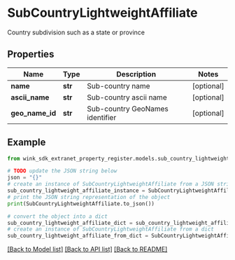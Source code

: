 # SubCountryLightweightAffiliate

Country subdivision such as a state or province

## Properties

Name | Type | Description | Notes
------------ | ------------- | ------------- | -------------
**name** | **str** | Sub-country name | [optional] 
**ascii_name** | **str** | Sub-country ascii name | [optional] 
**geo_name_id** | **str** | Sub-country GeoNames identifier | [optional] 

## Example

```python
from wink_sdk_extranet_property_register.models.sub_country_lightweight_affiliate import SubCountryLightweightAffiliate

# TODO update the JSON string below
json = "{}"
# create an instance of SubCountryLightweightAffiliate from a JSON string
sub_country_lightweight_affiliate_instance = SubCountryLightweightAffiliate.from_json(json)
# print the JSON string representation of the object
print(SubCountryLightweightAffiliate.to_json())

# convert the object into a dict
sub_country_lightweight_affiliate_dict = sub_country_lightweight_affiliate_instance.to_dict()
# create an instance of SubCountryLightweightAffiliate from a dict
sub_country_lightweight_affiliate_from_dict = SubCountryLightweightAffiliate.from_dict(sub_country_lightweight_affiliate_dict)
```
[[Back to Model list]](../README.md#documentation-for-models) [[Back to API list]](../README.md#documentation-for-api-endpoints) [[Back to README]](../README.md)


